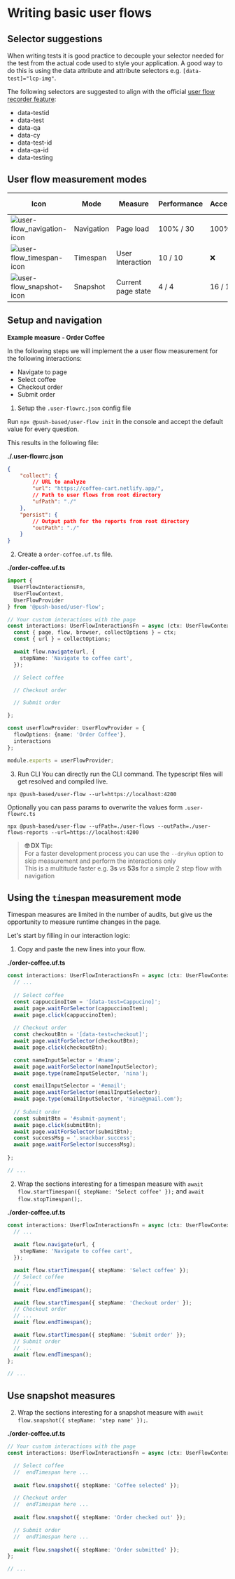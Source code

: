 # Writing basic user flows

## Selector suggestions

When writing tests it is good practice to decouple your selector needed for the test from the actual code used to style your application. 
A good way to do this is using the data attribute and attribute selectors e.g. `[data-test]="lcp-img"`.

The following selectors are suggested to align with the official [user flow recorder feature](https://developer.chrome.com/blog/new-in-devtools-100/#selector):
- data-testid
- data-test
- data-qa
- data-cy
- data-test-id
- data-qa-id
- data-testing

## User flow measurement modes

| Icon  | Mode       | Measure            | Performance  | Accessibility | Best Practices | SEO       | PWA       |
| ----- | ---------- | ------------------ | ------------ | ------------- | -------------- | --------- | --------- |
| ![user-flow_navigation-icon](https://user-images.githubusercontent.com/10064416/165129388-2f62bb82-4856-456c-a513-ae5607cfe4ea.PNG) | Navigation | Page load          | 100% / 30    | 100% / 30     | 100% / 30      | 100% / 30 | ✔ / 7 |
| ![user-flow_timespan-icon](https://user-images.githubusercontent.com/10064416/165129495-330ddca5-fd8b-4ecc-a839-477302f7f229.PNG) | Timespan   | User Interaction   |  10  / 10    |       ❌      |   7  /  7      |     ❌    |     ❌    |
| ![user-flow_snapshot-icon](https://user-images.githubusercontent.com/10064416/165129696-68302177-6c7d-4aa2-ba3c-564939cde228.PNG) | Snapshot   | Current page state |   4  /  4    |  16  / 16     |   5  /  5      |   9  /  9 |     ❌    |


## Setup and navigation

**Example measure - Order Coffee**  

In the following steps we will implement the a user flow measurement for the following interactions:
- Navigate to page
- Select coffee
- Checkout order
- Submit order

1. Setup the `.user-flowrc.json` config file

Run `npx @push-based/user-flow init` in the console and accept the default value for every question.

This results in the following file:

**./.user-flowrc.json**
```json
{
    "collect": {
        // URL to analyze
        "url": "https://coffee-cart.netlify.app/",
        // Path to user flows from root directory
        "ufPath": "./"
    },
    "persist": {
        // Output path for the reports from root directory
        "outPath": "./"
    }
}
```

2. Create a `order-coffee.uf.ts` file.

**./order-coffee.uf.ts**
```typescript
import {
  UserFlowInteractionsFn,
  UserFlowContext,
  UserFlowProvider
} from '@push-based/user-flow';

// Your custom interactions with the page 
const interactions: UserFlowInteractionsFn = async (ctx: UserFlowContext): Promise<any> => {
  const { page, flow, browser, collectOptions } = ctx;
  const { url } = collectOptions;

  await flow.navigate(url, {
    stepName: 'Navigate to coffee cart',
  });

  // Select coffee

  // Checkout order

  // Submit order

};

const userFlowProvider: UserFlowProvider = {
  flowOptions: {name: 'Order Coffee'},
  interactions
};

module.exports = userFlowProvider;
```

3. Run CLI
You can directly run the CLI command. The typescript files will get resolved and compiled live. 

`npx @push-based/user-flow --url=https://localhost:4200`

Optionally you can pass params to overwrite the values form `.user-flowrc.ts`

`npx @push-based/user-flow --ufPath=./user-flows --outPath=./user-flows-reports --url=https://localhost:4200`  
  
  
> **🤓 DX Tip:**  
> For a faster development process you can use the `--dryRun` option to skip measurement and perform the interactions only  
> This is a multitude faster e.g. **3s** vs **53s** for a simple 2 step flow with navigation  

## Using the `timespan` measurement mode

Timespan measures are limited in the number of audits, but give us the opportunity to measure runtime changes in the page. 

Let's start by filling in our interaction logic:

1. Copy and paste the new lines into your flow.

**./order-coffee.uf.ts**
```typescript
const interactions: UserFlowInteractionsFn = async (ctx: UserFlowContext): Promise<any> => {
  // ... 
  
  // Select coffee
  const cappuccinoItem = '[data-test=Cappucino]';
  await page.waitForSelector(cappuccinoItem);
  await page.click(cappuccinoItem);
  
  // Checkout order
  const checkoutBtn = '[data-test=checkout]';
  await page.waitForSelector(checkoutBtn);
  await page.click(checkoutBtn);

  const nameInputSelector = '#name';
  await page.waitForSelector(nameInputSelector);
  await page.type(nameInputSelector, 'nina');

  const emailInputSelector = '#email';
  await page.waitForSelector(emailInputSelector);
  await page.type(emailInputSelector, 'nina@gmail.com');
  
  // Submit order
  const submitBtn = '#submit-payment';
  await page.click(submitBtn);
  await page.waitForSelector(submitBtn);
  const successMsg = '.snackbar.success';
  await page.waitForSelector(successMsg);
  
};

// ...
```

2. Wrap the sections interesting for a timespan measure with `await flow.startTimespan({ stepName: 'Select coffee' });` and `await flow.stopTimespan();`.

**./order-coffee.uf.ts**
```typescript
const interactions: UserFlowInteractionsFn = async (ctx: UserFlowContext): Promise<any> => {
  // ...
  
  await flow.navigate(url, {
    stepName: 'Navigate to coffee cart',
  });

  await flow.startTimespan({ stepName: 'Select coffee' });
  // Select coffee
  // ...
  await flow.endTimespan();

  await flow.startTimespan({ stepName: 'Checkout order' });
  // Checkout order
  // ...
  await flow.endTimespan();

  await flow.startTimespan({ stepName: 'Submit order' });
  // Submit order
  // ...
  await flow.endTimespan();
};

// ...
```

## Use snapshot measures

2. Wrap the sections interesting for a snapshot measure with `await flow.snapshot({ stepName: 'step name' });`.

**./order-coffee.uf.ts**
```typescript
// Your custom interactions with the page 
const interactions: UserFlowInteractionsFn = async (ctx: UserFlowContext): Promise<any> => {

  // Select coffee
  //  endTimespan here ...
  
  await flow.snapshot({ stepName: 'Coffee selected' });

  // Checkout order
  //  endTimespan here ...
  
  await flow.snapshot({ stepName: 'Order checked out' });

  // Submit order
  //  endTimespan here ...
  
  await flow.snapshot({ stepName: 'Order submitted' });
};

// ...
```
